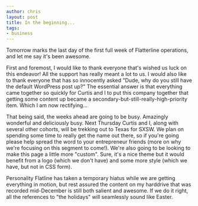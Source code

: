 ```yaml
--- 
author: chris
layout: post
title: In the beginning...
tags: 
- business
---
```


Tomorrow marks the last day of the first full week of Flatterline operations, and let me say it's been awesome.

First and foremost, I would like to thank everyone that's wished us luck on this endeavor! All the support has really meant a lot to us. I would also like to thank everyone that has so innocently asked "Dude, why do you still have the default WordPress post up?" The essential answer is that everything came together so quickly for Curtis and I to put this company together that getting some content up became a secondary-but-still-really-high-priority item. Which I am now rectifying...

That being said, the weeks ahead are going to be busy. Amazingly wonderful and deliciously busy. Next Thursday Curtis and I, along with several other cohorts, will be trekking out to Texas for SXSW. We plan on spending some time to really get the name out there, so if you're going please help spread the word to your entrepreneur friends (more on why we're focusing on this segment to come!). We're also going to be looking to make this page a little more "custom". Sure, it's a nice theme but it would benefit from a logo (which we don't have) and some more style (which we have, but not in CSS form).

Personality Flatline has taken a temporary hiatus while we are getting everything in motion, but rest assured the content on my harddrive that was recorded mid-December is still both salient and awesome. If we do it right, all the references to "the holidays" will seamlessly sound like Easter.
